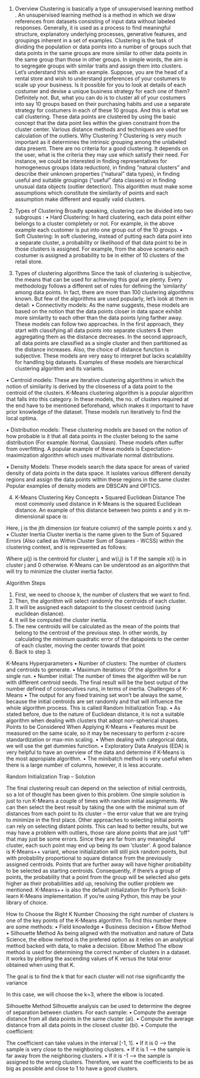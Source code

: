 1. Overview
Clustering is basically a type of unsupervised learning method . 
An unsupervised learning method is a method in which we draw references from datasets consisting of input data without labeled responses. Generally, it is used as a process to find meaningful structure, explanatory underlying processes, generative features, and groupings inherent in a set of examples.
Clustering is the task of dividing the population or data points into a number of groups such that data points in the same groups are more similar to other data points in the same group than those in other groups. In simple words, the aim is to segregate groups with similar traits and assign them into clusters.
Let’s understand this with an example. Suppose, you are the head of a rental store and wish to understand preferences of your costumers to scale up your business. Is it possible for you to look at details of each costumer and devise a unique business strategy for each one of them? Definitely not. But, what you can do is to cluster all of your costumers into say 10 groups based on their purchasing habits and use a separate strategy for costumers in each of these 10 groups. And this is what we call clustering.
These data points are clustered by using the basic concept that the data point lies within the given constraint from the cluster center. Various distance methods and techniques are used for calculation of the outliers.
Why Clustering ?
Clustering is very much important as it determines the intrinsic grouping among the unlabeled data present. There are no criteria for a good clustering. It depends on the user, what is the criteria they may use which satisfy their need. For instance, we could be interested in finding representatives for homogeneous groups (data reduction), in finding “natural clusters” and describe their unknown properties (“natural” data types), in finding useful and suitable groupings (“useful” data classes) or in finding unusual data objects (outlier detection). This algorithm must make some assumptions which constitute the similarity of points and each assumption make different and equally valid clusters.
2. Types of Clustering
Broadly speaking, clustering can be divided into two subgroups :
•	Hard Clustering: In hard clustering, each data point either belongs to a cluster completely or not. For example, in the above example each customer is put into one group out of the 10 groups.
•	Soft Clustering: In soft clustering, instead of putting each data point into a separate cluster, a probability or likelihood of that data point to be in those clusters is assigned. For example, from the above scenario each costumer is assigned a probability to be in either of 10 clusters of the retail store.
 
3. Types of clustering algorithms
Since the task of clustering is subjective, the means that can be used for achieving this goal are plenty. Every methodology follows a different set of rules for defining the ‘similarity’ among data points. In fact, there are more than 100 clustering algorithms known. But few of the algorithms are used popularly, let’s look at them in detail:
•	Connectivity models: As the name suggests, these models are based on the notion that the data points closer in data space exhibit more similarity to each other than the data points lying farther away. These models can follow two approaches. In the first approach, they start with classifying all data points into separate clusters & then aggregating them as the distance decreases. In the second approach, all data points are classified as a single cluster and then partitioned as the distance increases. Also, the choice of distance function is subjective. These models are very easy to interpret but lacks scalability for handling big datasets. Examples of these models are hierarchical clustering algorithm and its variants.
 
•	Centroid models: These are iterative clustering algorithms in which the notion of similarity is derived by the closeness of a data point to the centroid of the clusters. K-Means clustering algorithm is a popular algorithm that falls into this category. In these models, the no. of clusters required at the end have to be mentioned beforehand, which makes it important to have prior knowledge of the dataset. These models run iteratively to find the local optima.
 
•	Distribution models: These clustering models are based on the notion of how probable is it that all data points in the cluster belong to the same distribution (For example: Normal, Gaussian). These models often suffer from overfitting. A popular example of these models is Expectation-maximization algorithm which uses multivariate normal distributions.
 
•	Density Models: These models search the data space for areas of varied density of data points in the data space. It isolates various different density regions and assign the data points within these regions in the same cluster. Popular examples of density models are DBSCAN and OPTICS.
 


4. K-Means Clustering
Key Concepts
•	Squared Euclidean Distance
The most commonly used distance in K-Means is the squared Euclidean distance. An example of this distance between two points x and y in m-dimensional space is:

 
Here, j is the jth dimension (or feature column) of the sample points x and y.
•	Cluster Inertia
Cluster inertia is the name given to the Sum of Squared Errors (Also called as Within Cluster Sum of Squares - WCSS) within the clustering context, and is represented as follows:

 
Where μ(j) is the centroid for cluster j, and w(i,j) is 1 if the sample x(i) is in cluster j and 0 otherwise.
K-Means can be understood as an algorithm that will try to minimize the cluster inertia factor.

Algorithm Steps
 

1.	First, we need to choose k, the number of clusters that we want to find.
2.	Then, the algorithm will select randomly the centroids of each cluster.
3.	It will be assigned each datapoint to the closest centroid (using euclidean distance).
4.	It will be computed the cluster inertia.
5.	The new centroids will be calculated as the mean of the points that belong to the centroid of the previous step. In other words, by calculating the minimum quadratic error of the datapoints to the center of each cluster, moving the center towards that point
6.	Back to step 3.

K-Means Hyperparameters
•	Number of clusters: The number of clusters and centroids to generate.
•	Maximum iterations: Of the algorithm for a single run.
•	Number initial: The number of times the algorithm will be run with different centroid seeds. The final result will be the best output of the number defined of consecutives runs, in terms of inertia.
Challenges of K-Means
•	The output for any fixed training set won’t be always the same, because the initial centroids are set randomly and that will influence the whole algorithm process. This is called Random Initialization Trap.
•	As stated before, due to the nature of Euclidean distance, it is not a suitable algorithm when dealing with clusters that adopt non-spherical shapes.
Points to be Considered When Applying K-Means
•	Features must be measured on the same scale, so it may be necessary to perform z-score standardization or max-min scaling.
•	When dealing with categorical data, we will use the get dummies function.
•	Exploratory Data Analysis (EDA) is very helpful to have an overview of the data and determine if K-Means is the most appropiate algorithm.
•	The minibatch method is very useful when there is a large number of columns, however, it is less accurate.

Random Initialization Trap – Solution

The final clustering result can depend on the selection of initial centroids, so a lot of thought has been given to this problem. One simple solution is just to run K-Means a couple of times with random initial assignments. We can then select the best result by taking the one with the minimal sum of distances from each point to its cluster – the error value that we are trying to minimize in the first place.
Other approaches to selecting initial points can rely on selecting distant points. This can lead to better results, but we may have a problem with outliers, those rare alone points that are just “off” that may just be some errors. Since they are far from any meaningful cluster, each such point may end up being its own ‘cluster’. A good balance is K-Means++ variant, whose initialization will still pick random points, but with probability proportional to square distance from the previously assigned centroids. Points that are further away will have higher probability to be selected as starting centroids. Consequently, if there’s a group of points, the probability that a point from the group will be selected also gets higher as their probabilities add up, resolving the outlier problem we mentioned.
K-Means++ is also the default initialization for Python’s Scikit-learn K-Means implementation. If you’re using Python, this may be your library of choice. 

How to Choose the Right K Number
Choosing the right number of clusters is one of the key points of the K-Means algorithm. To find this number there are some methods:
•	Field knowledge
•	Business decision
•	Elbow Method
•	Silhouette Method
As being aligned with the motivation and nature of Data Science, the elbow mehtod is the prefered option as it relies on an analytical method backed with data, to make a decision.
Elbow Method
The elbow method is used for determining the correct number of clusters in a dataset. It works by plotting the ascending values of K versus the total error obtained when using that K.

 
The goal is to find the k that for each cluster will not rise significantly the variance

 
In this case, we will choose the k=3, where the elbow is located.


Silhouette Method
Silhouette analysis can be used to determine the degree of separation between clusters. For each sample:
•	Compute the average distance from all data points in the same cluster (ai).
•	Compute the average distance from all data points in the closest cluster (bi).
•	Compute the coefficient:

 
The coefficient can take values in the interval [-1, 1].
•	If it is 0 –> the sample is very close to the neighboring clusters.
•	If it is 1 –> the sample is far away from the neighboring clusters.
•	If it is -1 –> the sample is assigned to the wrong clusters.
Therefore, we want the coefficients to be as big as possible and close to 1 to have a good clusters. 





